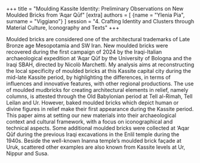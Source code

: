 +++
title = "Moulding Kassite Identity: Preliminary Observations on New Moulded Bricks from ‘Aqar Qūf"
[extra]
authors = [
    {name = "Ylenia Pia", surname = "Viggiano"}
]
session = "4. Crafting Identity and Clusters through Material Culture, Iconography and Texts"
+++

Moulded bricks are considered one of the architectural trademarks of Late Bronze age Mesopotamia and SW Iran. New moulded bricks were recovered during the first campaign of 2024 by the Iraqi-Italian archaeological expedition at ‘Aqar Qūf by the University of Bologna and the Iraqi SBAH, directed by Nicolò Marchetti. My analysis aims at reconstructing the local specificity of moulded bricks at this Kassite capital city during the mid-late Kassite period, by highlighting the differences, in terms of influences and innovative features, with other regional productions.
The use of moulded mudbricks for creating architectural elements in relief, namely columns, is attested through the Old Babylonian period at Tell al-Rimah, Tell Leilan and Ur. However, baked moulded bricks which depict human or divine figures in relief make their first appearance during the Kassite period. This paper aims at setting our new materials into their archaeological context and cultural framework, with a focus on iconographical and technical aspects. Some additional moulded bricks were collected at ‘Aqar Qūf during the previous Iraqi excavations in the Enlil temple during the 1940s. Beside the well-known Inanna temple’s moulded brick façade at Uruk, scattered other examples are also known from Kassite levels at Ur, Nippur and Susa.

